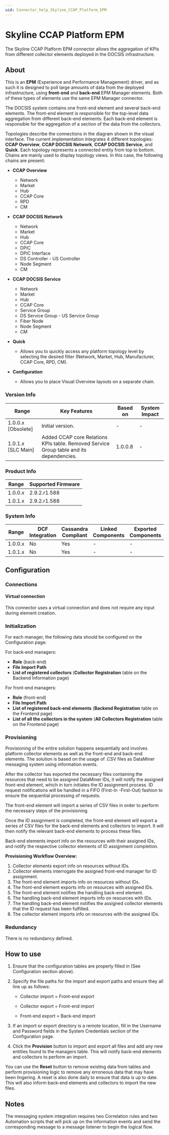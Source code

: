 ```yaml
---
uid: Connector_help_Skyline_CCAP_Platform_EPM
---
```


# Skyline CCAP Platform EPM

The Skyline CCAP Platform EPM connector allows the aggregation of KPIs from different collector elements deployed in the DOCSIS infrastructure.

## About

This is an **EPM** (Experience and Performance Management) driver, and as such it is designed to poll large amounts of data from the deployed infrastructure, using **front-end** and **back-end** EPM Manager elements. Both of these types of elements use the same EPM Manager connector.

The DOCSIS system contains one front-end element and several back-end elements. The front-end element is responsible for the top-level data aggregation from different back-end elements. Each back-end element is responsible for the aggregation of a section of the data from the collectors.

Topologies describe the connections in the diagram shown in the visual interface. The current implementation integrates 4 different topologies: **CCAP Overview**, **CCAP DOCSIS Network**, **CCAP DOCSIS Service**, and **Quick**. Each topology represents a connected entity from top to bottom. Chains are mainly used to display topology views. In this case, the following chains are present:

- **CCAP Overview**

  - Network
  - Market
  - Hub
  - CCAP Core
  - RPD
  - CM

- **CCAP DOCSIS Network**

  - Network
  - Market
  - Hub
  - CCAP Core
  - DPIC
  - DPIC Interface
  - DS Controller - US Controller
  - Node Segment
  - CM

- **CCAP DOCSIS Service**

  - Network
  - Market
  - Hub
  - CCAP Core
  - Service Group
  - DS Service Group - US Service Group
  - Fiber Node
  - Node Segment
  - CM

- **Quick**

  - Allows you to quickly access any platform topology level by selecting the desired filter (Network, Market, Hub, Manufacturer, CCAP Core, RPD, CM).

- **Configuration**

  - Allows you to place Visual Overview layouts on a separate chain.

### Version Info

| **Range**            | **Key Features**                                                                        | **Based on** | **System Impact** |
|----------------------|-----------------------------------------------------------------------------------------|--------------|-------------------|
| 1.0.0.x \[Obsolete\] | Initial version.                                                                        | \-           | \-                |
| 1.0.1.x \[SLC Main\] | Added CCAP core Relations KPIs table. Removed Service Group table and its dependencies. | 1.0.0.8      | \-                |

### Product Info

| **Range** | **Supported Firmware** |
|-----------|------------------------|
| 1.0.0.x   | 2.9.2.r1.588           |
| 1.0.1.x   | 2.9.2.r1.588           |

### System Info

| **Range** | **DCF Integration** | **Cassandra Compliant** | **Linked Components** | **Exported Components** |
|-----------|---------------------|-------------------------|-----------------------|-------------------------|
| 1.0.0.x   | No                  | Yes                     | \-                    | \-                      |
| 1.0.1.x   | No                  | Yes                     | \-                    | \-                      |

## Configuration

### Connections

#### Virtual connection

This connector uses a virtual connection and does not require any input during element creation.

### Initialization

For each manager, the following data should be configured on the Configuration page:

For back-end managers:

- **Role** (back-end)
- **File Import Path**
- **List of registered collectors** (**Collector Registration** table on the Backend Information page)

For front-end managers:

- **Role** (front-end)
- **File Import Path**
- **List of registered back-end elements** (**Backend Registration** table on the Frontend page)
- **List of all the collectors in the system** (**All Collectors Registration** table on the Frontend page)

### Provisioning

Provisioning of the entire solution happens sequentially and involves platform collector elements as well as the front-end and back-end elements. The solution is based on the usage of .CSV files as DataMiner messaging system using information events.

After the collector has exported the necessary files containing the resources that need to be assigned DataMiner IDs, it will notify the assigned front-end element, which in turn initiates the ID assignment process. ID request notifications will be handled in a FIFO (First-In -First-Out) fashion to ensure the sequential processing of requests.

The front-end element will import a series of CSV files in order to perform the necessary steps of the provisioning.

Once the ID assignment is completed, the front-end element will export a series of CSV files for the back-end elements and collectors to import. It will then notify the relevant back-end elements to process these files.

Back-end elements import info on the resources with their assigned IDs, and notify the respective collector elements of ID assignment completion.

**Provisioning Workflow Overview:**

1. Collector elements export info on resources without IDs.
1. Collector elements interrogate the assigned front-end manager for ID assignment.
1. The front-end element imports info on resources without IDs.
1. The front-end element exports info on resources with assigned IDs.
1. The front-end element notifies the handling back-end element.
1. The handling back-end element imports info on resources with IDs.
1. The handling back-end element notifies the assigned collector elements that the ID request has been fulfilled.
1. The collector element imports info on resources with the assigned IDs.

### Redundancy

There is no redundancy defined.

## How to use

1. Ensure that the configuration tables are properly filled in (See Configuration section above).

1. Specify the file paths for the import and export paths and ensure they all line up as follows:

   - Collector import = Front-end export

   - Collector export = Front-end import

   - Front-end export = Back-end import

1. If an import or export directory is a remote location, fill in the Username and Password fields in the System Credentials section of the Configuration page.

1. Click the **Provision** button to import and export all files and add any new entities found to the managers table. This will notify back-end elements and collectors to perform an import.

You can use the **Reset** button to remove existing data from tables and perform provisioning logic to remove any erroneous data that may have been lingering. A reset is also done daily to ensure that data is up to date. This will also inform back-end elements and collectors to import the new files.

## Notes

The messaging system integration requires two Correlation rules and two Automation scripts that will pick up on the information events and send the corresponding message to a message listener to begin the logical flow.

